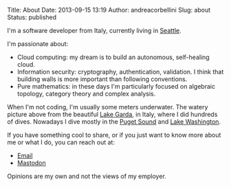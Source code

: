 Title: About
Date: 2013-09-15 13:19
Author: andreacorbellini
Slug: about
Status: published

I'm a software developer from Italy, currently living in
[Seattle](https://en.wikipedia.org/wiki/Seattle).

I'm passionate about:

* Cloud computing: my dream is to build an autonomous, self-healing cloud.
* Information security: cryptography, authentication, validation. I think that
  building walls is more important than following conventions.
* Pure mathematics: in these days I'm particularly focused on algebraic
  topology, category theory and complex analysis.

When I'm not coding, I'm usually some meters underwater. The watery picture
above from the beautiful [Lake
Garda](https://en.wikipedia.org/wiki/Lake_Garda), in Italy, where I did
hundreds of dives. Nowadays I dive mostly in the [Puget
Sound](https://en.wikipedia.org/wiki/Puget_Sound) and [Lake
Washington](https://en.wikipedia.org/wiki/Lake_Washington).

If you have something cool to share, or if you just want to know more about me
or what I do, you can reach out at:

<ul class="about-link-list">
  <li><a href="mailto:corbellini.andrea@gmail.com" rel="me" class="email">Email</a></li>
  <li><a href="https://ubuntu.social/@andrea" rel="me" class="mastodon">Mastodon</a></li>
</ul>

Opinions are my own and not the views of my employer.
